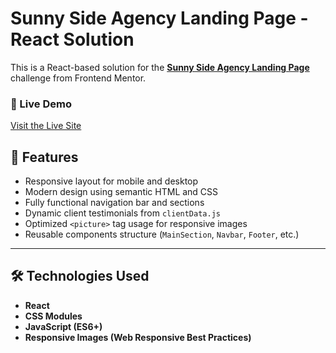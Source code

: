 # Sunny Side Agency Landing Page - React Solution

This is a React-based solution for the **[Sunny Side Agency Landing Page](https://www.frontendmentor.io/challenges/sunnyside-agency-landing-page-7yVs3B6ef)** challenge from Frontend Mentor.

### 🔗 Live Demo

[Visit the Live Site](https://your-vercel-domain.com/react-projects/junior/sunny-side/)





## 🚀 Features

- Responsive layout for mobile and desktop
- Modern design using semantic HTML and CSS
- Fully functional navigation bar and sections
- Dynamic client testimonials from `clientData.js`
- Optimized `<picture>` tag usage for responsive images
- Reusable components structure (`MainSection`, `Navbar`, `Footer`, etc.)

---

## 🛠️ Technologies Used

- **React**
- **CSS Modules**
- **JavaScript (ES6+)**
- **Responsive Images (Web Responsive Best Practices)**


